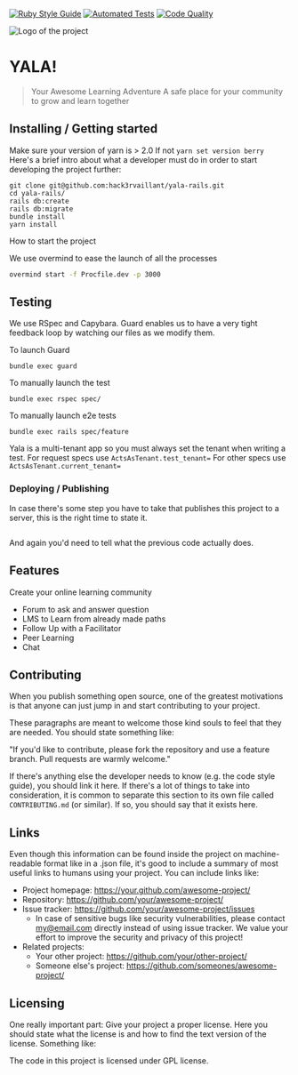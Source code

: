 [![Ruby Style Guide](https://img.shields.io/badge/code_style-standard-brightgreen.svg)](https://github.com/testdouble/standard)
[![Automated Tests](https://github.com/hack3rvaillant/yala-rails/actions/workflows/test.yml/badge.svg?branch=main)](https://github.com/hack3rvaillant/yala-rails/actions/workflows/test.yml)
[![Code Quality](https://github.com/hack3rvaillant/yala-rails/actions/workflows/quality.yml/badge.svg)](https://github.com/hack3rvaillant/yala-rails/actions/workflows/quality.yml)

![Logo of the project](https://raw.githubusercontent.com/jehna/readme-best-practices/master/sample-logo.png)

# YALA!

> Your Awesome Learning Adventure
> A safe place for your community to grow and learn together

## Installing / Getting started


Make sure your version of yarn is > 2.0
If not `yarn set version berry`
Here's a brief intro about what a developer must do in order to start developing
the project further:

```shell
git clone git@github.com:hack3rvaillant/yala-rails.git
cd yala-rails/
rails db:create
rails db:migrate
bundle install
yarn install
```
How to start the project

We use overmind to ease the launch of all the processes

```sh
overmind start -f Procfile.dev -p 3000
```

## Testing

We use RSpec and Capybara.
Guard enables us to have a very tight feedback loop by watching our files as we modify them.

To launch Guard

```
bundle exec guard
```

To manually launch the test

```
bundle exec rspec spec/
```

To manually launch e2e tests

```
bundle exec rails spec/feature
```

Yala is a multi-tenant app so you must always set the tenant when writing a test.
For request specs use `ActsAsTenant.test_tenant=`
For other specs use `ActsAsTenant.current_tenant=`

### Deploying / Publishing

In case there's some step you have to take that publishes this project to a
server, this is the right time to state it.

```shell

```

And again you'd need to tell what the previous code actually does.

## Features

Create your online learning community

- Forum to ask and answer question
- LMS to Learn from already made paths
- Follow Up with a Facilitator
- Peer Learning
- Chat

## Contributing

When you publish something open source, one of the greatest motivations is that
anyone can just jump in and start contributing to your project.

These paragraphs are meant to welcome those kind souls to feel that they are
needed. You should state something like:

"If you'd like to contribute, please fork the repository and use a feature
branch. Pull requests are warmly welcome."

If there's anything else the developer needs to know (e.g. the code style
guide), you should link it here. If there's a lot of things to take into
consideration, it is common to separate this section to its own file called
`CONTRIBUTING.md` (or similar). If so, you should say that it exists here.

## Links

Even though this information can be found inside the project on machine-readable
format like in a .json file, it's good to include a summary of most useful
links to humans using your project. You can include links like:

- Project homepage: https://your.github.com/awesome-project/
- Repository: https://github.com/your/awesome-project/
- Issue tracker: https://github.com/your/awesome-project/issues
  - In case of sensitive bugs like security vulnerabilities, please contact
    my@email.com directly instead of using issue tracker. We value your effort
    to improve the security and privacy of this project!
- Related projects:
  - Your other project: https://github.com/your/other-project/
  - Someone else's project: https://github.com/someones/awesome-project/

## Licensing

One really important part: Give your project a proper license. Here you should
state what the license is and how to find the text version of the license.
Something like:

The code in this project is licensed under GPL license.
